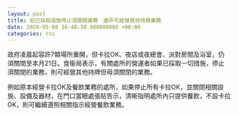 ```yaml
---
layout: post
title: 如已採取措施停止須關閉業務　處所可經營其他持牌業務
date: 2020-05-08 16:48:58.000000000 +08:00
categories: rss
---
```


政府凌晨起容許7類場所重開，但卡拉OK、夜店或夜總會、派對房間及浴室，仍須關閉至本月21日。食衞局表示，有關處所的營運者如果已採取一切措施，停止須關閉的業務，則可經營其他持牌但毋須關閉的業務。

例如原本經營卡拉OK及餐飲業務的處所，如果停止所有卡拉OK，並關閉相關設施、設備及器材，在門口當眼處張貼告示，清晰指明處所內只提供餐飲，不設卡拉OK，則可繼續遵照相關指示經營餐飲業務。

